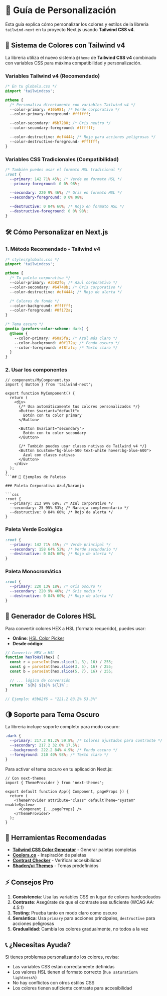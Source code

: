 # 🎨 Guía de Personalización

Esta guía explica cómo personalizar los colores y estilos de la librería `tailwind-next` en tu proyecto Next.js usando **Tailwind CSS v4**.

## 🌈 Sistema de Colores con Tailwind v4

La librería utiliza el nuevo sistema `@theme` de **Tailwind CSS v4** combinado con variables CSS para máxima compatibilidad y personalización.

### Variables Tailwind v4 (Recomendado)

```css
/* En tu globals.css */
@import 'tailwindcss';

@theme {
  /* Personaliza directamente con variables Tailwind v4 */
  --color-primary: #10b981; /* Verde corporativo */
  --color-primary-foreground: #ffffff;

  --color-secondary: #6b7280; /* Gris neutro */
  --color-secondary-foreground: #ffffff;

  --color-destructive: #ef4444; /* Rojo para acciones peligrosas */
  --color-destructive-foreground: #ffffff;
}
```

### Variables CSS Tradicionales (Compatibilidad)

```css
/* También puedes usar el formato HSL tradicional */
:root {
  --primary: 142 71% 45%; /* Verde en formato HSL */
  --primary-foreground: 0 0% 98%;

  --secondary: 220 9% 46%; /* Gris en formato HSL */
  --secondary-foreground: 0 0% 98%;

  --destructive: 0 84% 60%; /* Rojo en formato HSL */
  --destructive-foreground: 0 0% 98%;
}
```

## 🛠️ Cómo Personalizar en Next.js

### 1. Método Recomendado - Tailwind v4

```css
/* styles/globals.css */
@import 'tailwindcss';

@theme {
  /* Tu paleta corporativa */
  --color-primary: #3b82f6; /* Azul corporativo */
  --color-secondary: #64748b; /* Gris corporativo */
  --color-destructive: #ef4444; /* Rojo de alerta */

  /* Colores de fondo */
  --color-background: #ffffff;
  --color-foreground: #0f172a;
}

/* Tema oscuro */
@media (prefers-color-scheme: dark) {
  @theme {
    --color-primary: #60a5fa; /* Azul más claro */
    --color-background: #0f172a; /* Fondo oscuro */
    --color-foreground: #f8fafc; /* Texto claro */
  }
}
```

### 2. Usar los componentes

````tsx
// components/MyComponent.tsx
import { Button } from 'tailwind-next';

export function MyComponent() {
  return (
    <div>
      {/* Usa automáticamente tus colores personalizados */}
      <Button $variant="default">
        Botón con tu color primary
      </Button>

      <Button $variant="secondary">
        Botón con tu color secondary
      </Button>

      {/* También puedes usar clases nativas de Tailwind v4 */}
      <Button $custom="bg-blue-500 text-white hover:bg-blue-600">
        Azul con clases nativas
      </Button>
    </div>
  );
}
```## 🎯 Ejemplos de Paletas

### Paleta Corporativa Azul/Naranja

```css
:root {
  --primary: 213 94% 68%; /* Azul corporativo */
  --secondary: 25 95% 53%; /* Naranja complementario */
  --destructive: 0 84% 60%; /* Rojo de alerta */
}
````

### Paleta Verde Ecológica

```css
:root {
  --primary: 142 71% 45%; /* Verde principal */
  --secondary: 158 64% 52%; /* Verde secundario */
  --destructive: 0 84% 60%; /* Rojo de alerta */
}
```

### Paleta Monocromática

```css
:root {
  --primary: 220 13% 18%; /* Gris oscuro */
  --secondary: 220 9% 46%; /* Gris medio */
  --destructive: 0 84% 60%; /* Rojo de alerta */
}
```

## 🎨 Generador de Colores HSL

Para convertir colores HEX a HSL (formato requerido), puedes usar:

- **Online**: [HSL Color Picker](https://hslpicker.com/)
- **Desde código**:

```javascript
// Convertir HEX a HSL
function hexToHsl(hex) {
  const r = parseInt(hex.slice(1, 3), 16) / 255;
  const g = parseInt(hex.slice(3, 5), 16) / 255;
  const b = parseInt(hex.slice(5, 7), 16) / 255;

  // ... lógica de conversión
  return `${h} ${s}% ${l}%`;
}

// Ejemplo: #3b82f6 → "221.2 83.2% 53.3%"
```

## 🌗 Soporte para Tema Oscuro

La librería incluye soporte completo para modo oscuro:

```css
.dark {
  --primary: 217.2 91.2% 59.8%; /* Colores ajustados para contraste */
  --secondary: 217.2 32.6% 17.5%;
  --background: 222.2 84% 4.9%; /* Fondo oscuro */
  --foreground: 210 40% 98%; /* Texto claro */
}
```

Para activar el tema oscuro en tu aplicación Next.js:

```tsx
// Con next-themes
import { ThemeProvider } from 'next-themes';

export default function App({ Component, pageProps }) {
  return (
    <ThemeProvider attribute="class" defaultTheme="system" enableSystem>
      <Component {...pageProps} />
    </ThemeProvider>
  );
}
```

## 🔧 Herramientas Recomendadas

- **[Tailwind CSS Color Generator](https://uicolors.app/)** - Generar paletas completas
- **[Coolors.co](https://coolors.co/)** - Inspiración de paletas
- **[Contrast Checker](https://webaim.org/resources/contrastchecker/)** - Verificar accesibilidad
- **[Shadcn/ui Themes](https://ui.shadcn.com/themes)** - Temas predefinidos

## ⚡ Consejos Pro

1. **Consistencia**: Usa las variables CSS en lugar de colores hardcodeados
2. **Contraste**: Asegúrate de que el contraste sea suficiente (WCAG AA: 4.5:1)
3. **Testing**: Prueba tanto en modo claro como oscuro
4. **Semántica**: Usa `primary` para acciones principales, `destructive` para acciones peligrosas
5. **Gradualidad**: Cambia los colores gradualmente, no todos a la vez

## 📞 ¿Necesitas Ayuda?

Si tienes problemas personalizando los colores, revisa:

- Las variables CSS están correctamente definidas
- Los valores HSL tienen el formato correcto (`hue saturation% lightness%`)
- No hay conflictos con otros estilos CSS
- Los colores tienen suficiente contraste para accesibilidad

